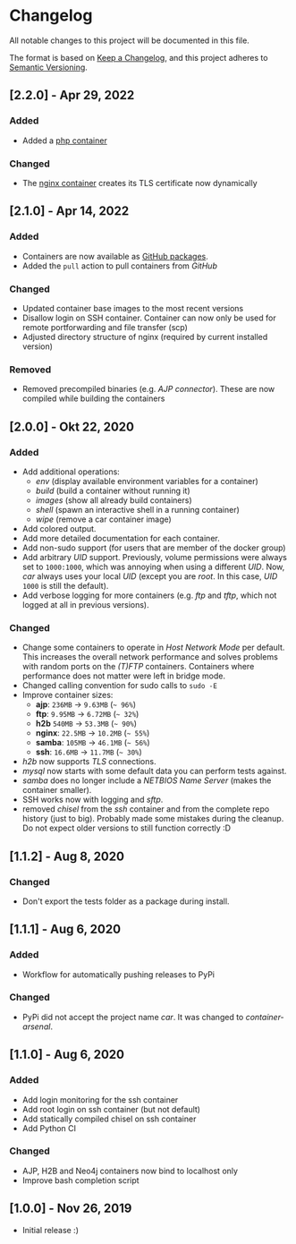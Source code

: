 # Changelog

All notable changes to this project will be documented in this file.

The format is based on [Keep a Changelog](https://keepachangelog.com/en/1.0.0/),
and this project adheres to [Semantic Versioning](https://semver.org/spec/v2.0.0.html).


## [2.2.0] - Apr 29, 2022

### Added

* Added a [php container](/car/resources/containers/php/)

### Changed

* The [nginx container](/car/resources/containers/php/) creates its TLS certificate
  now dynamically


## [2.1.0] - Apr 14, 2022

### Added

* Containers are now available as [GitHub packages](https://github.com/qtc-de?tab=packages&repo_name=container-arsenal).
* Added the `pull` action to pull containers from *GitHub*

### Changed

* Updated container base images to the most recent versions
* Disallow login on SSH container. Container can now only be used for remote portforwarding and file transfer (scp)
* Adjusted directory structure of nginx (required by current installed version)

### Removed

* Removed precompiled binaries (e.g. *AJP connector*). These are now compiled while building the containers


## [2.0.0] - Okt 22, 2020

### Added

* Add additional operations:
  * *env* (display available environment variables for a container)
  * *build* (build a container without running it)
  * *images* (show all already build containers)
  * *shell* (spawn an interactive shell in a running container)
  * *wipe* (remove a car container image)
* Add colored output.
* Add more detailed documentation for each container.
* Add non-sudo support (for users that are member of the docker group)
* Add arbitrary *UID* support. Previously, volume permissions were always set
  to ``1000:1000``, which was annoying when using a different *UID*. Now, *car* always
  uses your local *UID* (except you are *root*. In this case, *UID* ``1000`` is still the default).
* Add verbose logging for more containers (e.g. *ftp* and *tftp*, which not logged at all
  in previous versions).

### Changed

* Change some containers to operate in *Host Network Mode* per default. This increases
  the overall network performance and solves problems with random ports on the *(T)FTP*
  containers. Containers where performance does not matter were left in bridge mode.
* Changed calling convention for sudo calls to ``sudo -E``
* Improve container sizes:
  * **ajp**: ``236MB`` -> ``9.63MB`` (``~ 96%``)
  * **ftp**: ``9.95MB`` -> ``6.72MB`` (``~ 32%``)
  * **h2b** ``540MB`` -> ``53.3MB`` (``~ 90%``)
  * **nginx**: ``22.5MB`` -> ``10.2MB`` (``~ 55%``)
  * **samba**: ``105MB`` -> ``46.1MB`` (``~ 56%``)
  * **ssh**: ``16.6MB`` ->  ``11.7MB`` (``~ 30%``)
* *h2b* now supports *TLS* connections.
* *mysql* now starts with some default data you can perform tests against.
* *samba* does no longer include a *NETBIOS Name Server* (makes the container smaller).
* SSH works now with logging and *sftp*.
* removed *chisel* from the *ssh* container and from the complete repo history (just to big).
  Probably made some mistakes during the cleanup. Do not expect older versions to still
  function correctly :D


## [1.1.2] - Aug 8, 2020

### Changed

* Don't export the tests folder as a package during install.


## [1.1.1] - Aug 6, 2020

### Added

* Workflow for automatically pushing releases to PyPi

### Changed

* PyPi did not accept the project name *car*. It was changed to *container-arsenal*.


## [1.1.0] - Aug 6, 2020

### Added

* Add login monitoring for the ssh container
* Add root login on ssh container (but not default)
* Add statically compiled chisel on ssh container
* Add Python CI

### Changed

* AJP, H2B and Neo4j containers now bind to localhost only
* Improve bash completion script


## [1.0.0] - Nov 26, 2019

* Initial release :)
